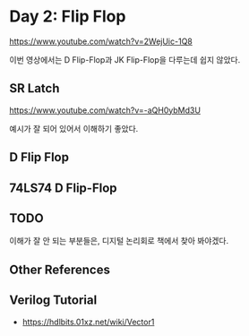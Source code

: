 # Day 2: Flip Flop

https://www.youtube.com/watch?v=2WejUic-1Q8

이번 영상에서는 D Flip-Flop과 JK Flip-Flop을 다루는데 쉽지 않았다.

## SR Latch

https://www.youtube.com/watch?v=-aQH0ybMd3U

예시가 잘 되어 있어서 이해하기 좋았다.

## D Flip Flop

## 74LS74 D Flip-Flop

## TODO 

이해가 잘 안 되는 부분들은, 디지털 논리회로 책에서 찾아 봐야겠다.

## Other References




## Verilog Tutorial

- https://hdlbits.01xz.net/wiki/Vector1
